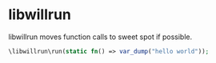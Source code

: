 # libwillrun

libwillrun moves function calls to sweet spot if possible.

```php
\libwillrun\run(static fn() => var_dump("hello world"));
```

